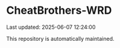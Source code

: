 # CheatBrothers-WRD

Last updated: 2025-06-07 12:24:00

This repository is automatically maintained.
